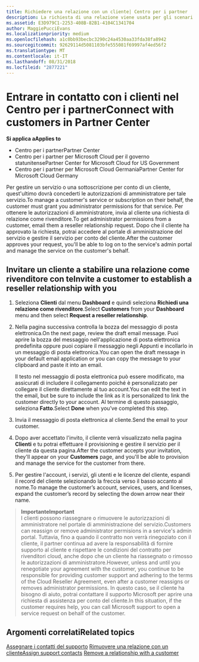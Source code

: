 ```yaml
---
title: Richiedere una relazione con un cliente| Centro per i partner
description: La richiesta di una relazione viene usata per gli scenari multipartner e multicanale. È anche utile se un cliente rimuove i tuoi privilegi di amministratore delegato e devi ripristinarli per effettuare il provisioning o fornire supporto.
ms.assetid: E3D979C1-2253-408B-82B1-4104C1341704
author: MaggiePucciEvans
ms.localizationpriority: medium
ms.openlocfilehash: a1c0bb93becbc3290c24a4530aa33fda38fa8942
ms.sourcegitcommit: 92629114d5081103bfe555081f69997af4ed56f2
ms.translationtype: MT
ms.contentlocale: it-IT
ms.lasthandoff: 08/31/2018
ms.locfileid: "2877221"
---
```

# <a name="connect-with-customers-in-partner-center"></a><span data-ttu-id="33207-104">Entrare in contatto con i clienti nel Centro per i partner</span><span class="sxs-lookup"><span data-stu-id="33207-104">Connect with customers in Partner Center</span></span>

**<span data-ttu-id="33207-105">Si applica a</span><span class="sxs-lookup"><span data-stu-id="33207-105">Applies to</span></span>**

-  <span data-ttu-id="33207-106">Centro per i partner</span><span class="sxs-lookup"><span data-stu-id="33207-106">Partner Center</span></span>
-  <span data-ttu-id="33207-107">Centro per i partner per Microsoft Cloud per il governo statunitense</span><span class="sxs-lookup"><span data-stu-id="33207-107">Partner Center for Microsoft Cloud for US Government</span></span>
-  <span data-ttu-id="33207-108">Centro per i partner per Microsoft Cloud Germania</span><span class="sxs-lookup"><span data-stu-id="33207-108">Partner Center for Microsoft Cloud Germany</span></span>

<span data-ttu-id="33207-109">Per gestire un servizio o una sottoscrizione per conto di un cliente, quest'ultimo dovrà concederti le autorizzazioni di amministratore per tale servizio.</span><span class="sxs-lookup"><span data-stu-id="33207-109">To manage a customer's service or subscription on their behalf, the customer must grant you administrator permissions for that service.</span></span> <span data-ttu-id="33207-110">Per ottenere le autorizzazioni di amministratore, invia al cliente una richiesta di relazione come rivenditore.</span><span class="sxs-lookup"><span data-stu-id="33207-110">To get administrator permissions from a customer, email them a reseller relationship request.</span></span> <span data-ttu-id="33207-111">Dopo che il cliente ha approvato la richiesta, potrai accedere al portale di amministrazione del servizio e gestire il servizio per conto del cliente.</span><span class="sxs-lookup"><span data-stu-id="33207-111">After the customer approves your request, you'll be able to log on to the service's admin portal and manage the service on the customer's behalf.</span></span> 

## <a name="invite-a-customer-to-establish-a-reseller-relationship-with-you"></a><span data-ttu-id="33207-112">Invitare un cliente a stabilire una relazione come rivenditore con te</span><span class="sxs-lookup"><span data-stu-id="33207-112">Invite a customer to establish a reseller relationship with you</span></span>

1.  <span data-ttu-id="33207-113">Seleziona **Clienti** dal menu **Dashboard** e quindi seleziona **Richiedi una relazione come rivenditore**.</span><span class="sxs-lookup"><span data-stu-id="33207-113">Select **Customers** from your **Dashboard** menu and then select **Request a reseller relationship**.</span></span>

2.  <span data-ttu-id="33207-114">Nella pagina successiva controlla la bozza del messaggio di posta elettronica.</span><span class="sxs-lookup"><span data-stu-id="33207-114">On the next page, review the draft email message.</span></span> <span data-ttu-id="33207-115">Puoi aprire la bozza del messaggio nell'applicazione di posta elettronica predefinita oppure puoi copiare il messaggio negli Appunti e incollarlo in un messaggio di posta elettronica.</span><span class="sxs-lookup"><span data-stu-id="33207-115">You can open the draft message in your default email application or you can copy the message to your clipboard and paste it into an email.</span></span> 

    <span data-ttu-id="33207-116">Il testo nel messaggio di posta elettronica può essere modificato, ma assicurati di includere il collegamento poiché è personalizzato per collegare il cliente direttamente al tuo account.</span><span class="sxs-lookup"><span data-stu-id="33207-116">You can edit the text in the email, but be sure to include the link as it is personalized to link the customer directly to your account.</span></span> <span data-ttu-id="33207-117">Al termine di questo passaggio, seleziona **Fatto**.</span><span class="sxs-lookup"><span data-stu-id="33207-117">Select **Done** when you’ve completed this step.</span></span>

3.  <span data-ttu-id="33207-118">Invia il messaggio di posta elettronica al cliente.</span><span class="sxs-lookup"><span data-stu-id="33207-118">Send the email to your customer.</span></span>

4.  <span data-ttu-id="33207-119">Dopo aver accettato l'invito, il cliente verrà visualizzato nella pagina **Clienti** e tu potrai effettuare il provisioning e gestire il servizio per il cliente da questa pagina.</span><span class="sxs-lookup"><span data-stu-id="33207-119">After the customer accepts your invitation, they'll appear on your **Customers** page, and you'll be able to provision and manage the service for the customer from there.</span></span>

 
5.  <span data-ttu-id="33207-120">Per gestire l'account, i servizi, gli utenti e le licenze del cliente, espandi il record del cliente selezionando la freccia verso il basso accanto al nome.</span><span class="sxs-lookup"><span data-stu-id="33207-120">To manage the customer’s account, services, users, and licenses, expand the customer’s record by selecting the down arrow near their name.</span></span>


>**<span data-ttu-id="33207-121">Importante</span><span class="sxs-lookup"><span data-stu-id="33207-121">Important</span></span>**<br>
<span data-ttu-id="33207-122">I clienti possono riassegnare o rimuovere le autorizzazioni di amministratore nel portale di amministrazione del servizio.</span><span class="sxs-lookup"><span data-stu-id="33207-122">Customers can reassign or remove administrator permisions in a service's admin portal.</span></span> <span data-ttu-id="33207-123">Tuttavia, fino a quando il contratto non verrà rinegoziato con il cliente, il partner continua ad avere la responsabilità di fornire supporto al cliente e rispettare le condizioni del contratto per rivenditori cloud, anche dopo che un cliente ha riassegnato o rimosso le autorizzazioni di amministratore.</span><span class="sxs-lookup"><span data-stu-id="33207-123">However, unless and until you renegotiate your agreement with the customer, you continue to be responsible for providing customer support and adhering to the terms of the Cloud Reseller Agreement, even after a customer reassigns or removes administrator permissions.</span></span> <span data-ttu-id="33207-124">In questo caso, se il cliente ha bisogno di aiuto, potrai contattare il supporto Microsoft per aprire una richiesta di assistenza per conto del cliente.</span><span class="sxs-lookup"><span data-stu-id="33207-124">In this situation, if the customer requires help, you can call Microsoft support to open a service request on behalf of the customer.</span></span>

## <a name="related-topics"></a><span data-ttu-id="33207-125">Argomenti correlati</span><span class="sxs-lookup"><span data-stu-id="33207-125">Related topics</span></span>

<span data-ttu-id="33207-126">[Assegnare i contatti del supporto](assign-support-contacts.md)
[Rimuovere una relazione con un cliente](remove-a-relationship.md)</span><span class="sxs-lookup"><span data-stu-id="33207-126">[Assign support contacts](assign-support-contacts.md)
[Remove a relationship with a customer](remove-a-relationship.md)</span></span>